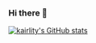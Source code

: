 ### Hi there 👋

<!--
**kairality/kairality** is a ✨ _special_ ✨ repository because its `README.md` (this file) appears on your GitHub profile.

Here are some ideas to get you started:

- 🔭 I’m currently working on ...
- 🌱 I’m currently learning ...
- 👯 I’m looking to collaborate on ...
- 🤔 I’m looking for help with ...
- 💬 Ask me about ...
- 📫 How to reach me: ...
- 😄 Pronouns: ...
- ⚡ Fun fact: ...
-->

[![kairlity's GitHub stats](https://github-readme-stats.vercel.app/api?username=kairality)](https://github.com/anuraghazra/github-readme-stats)
